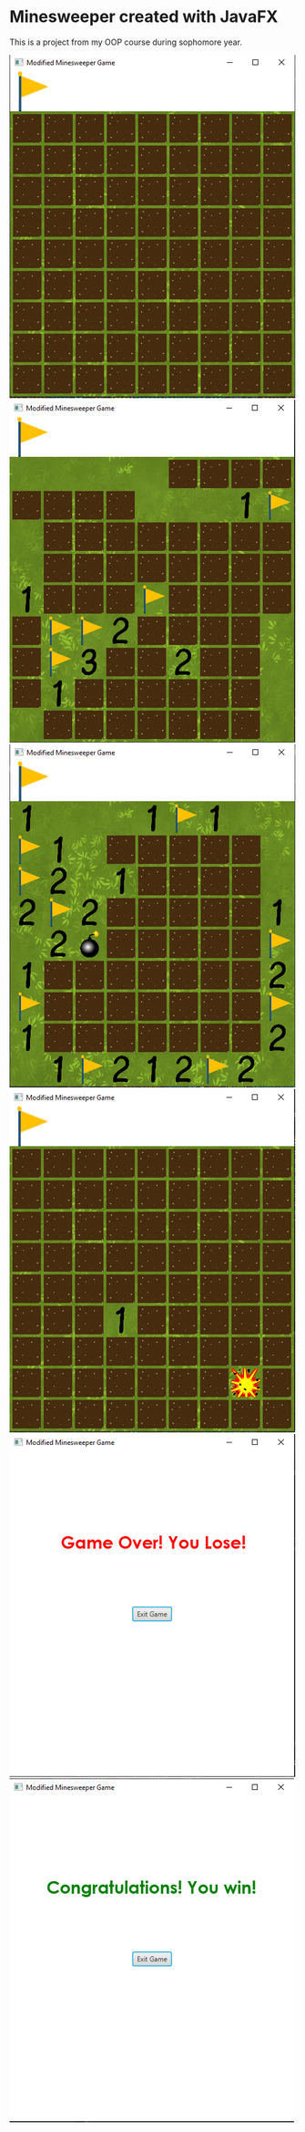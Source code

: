# Minesweeper created with JavaFX
This is a project from my OOP course during sophomore year.

<img src="screenshots/start.png" />
<img src="screenshots/board.png" />
<img src="screenshots/bomb1.png" />
<img src="screenshots/bomb2.png" />
<img src="screenshots/lose.png" />
<img src="screenshots/win.png" />

